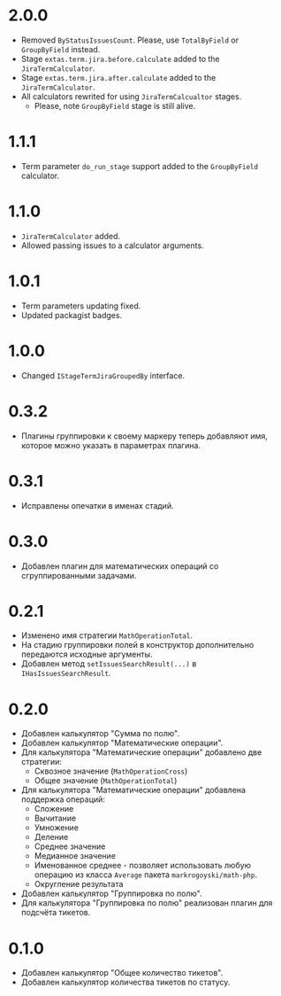 # 2.0.0

- Removed `ByStatusIssuesCount`. Please, use `TotalByField` or `GroupByField` instead.
- Stage `extas.term.jira.before.calculate` added to the `JiraTermCalculator`.
- Stage `extas.term.jira.after.calculate` added to the `JiraTermCalculator`.
- All calculators rewrited for using `JiraTermCalcualtor` stages.
  - Please, note `GroupByField` stage is still alive.

# 1.1.1

- Term parameter `do_run_stage` support added to the `GroupByField` calculator.

# 1.1.0

- `JiraTermCalculator` added.
- Allowed passing issues to a calculator arguments.

# 1.0.1

- Term parameters updating fixed.
- Updated packagist badges.

# 1.0.0

- Changed `IStageTermJiraGroupedBy` interface.

# 0.3.2

- Плагины группировки к своему маркеру теперь добавляют имя, которое можно указать в параметрах плагина.

# 0.3.1

- Исправлены опечатки в именах стадий.

# 0.3.0

- Добавлен плагин для математических операций со сгруппированными задачами.

# 0.2.1

- Изменено имя стратегии `MathOperationTotal`.
- На стадию группировки полей в конструктор дополнительно передаются исходные аргументы.
- Добавлен метод `setIssuesSearchResult(...)` в `IHasIssuesSearchResult`.

# 0.2.0

- Добавлен калькулятор "Сумма по полю".
- Добавлен калькулятор "Математические операции".
- Для калькулятора "Математические операции" добавлено две стратегии:
  - Сквозное значение (`MathOperationCross`)
  - Общее значение (`MathOperationTotal`)
- Для калькулятора "Математические операции" добавлена поддержка операций:
  - Сложение
  - Вычитание
  - Умножение
  - Деление
  - Среднее значение
  - Медианное значение
  - Именованное среднее - позволяет использовать любую операцию из класса `Average` пакета `markrogoyski/math-php`.
  - Округление результата
- Добавлен калькулятор "Группировка по полю".
- Для калькулятора "Группировка по полю" реализован плагин для подсчёта тикетов.

# 0.1.0

- Добавлен калькулятор "Общее количество тикетов".
- Добавлен калькулятор количества тикетов по статусу.